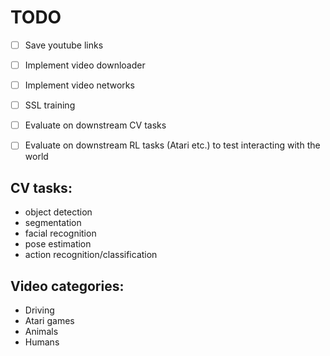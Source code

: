 # TODO

- [ ] Save youtube links
- [ ] Implement video downloader
- [ ] Implement video networks
- [ ] SSL training
- [ ] Evaluate on downstream CV tasks
- [ ] Evaluate on downstream RL tasks (Atari etc.) to test interacting with the world


## CV tasks:

- object detection
- segmentation
- facial recognition
- pose estimation
- action recognition/classification

## Video categories:
- Driving
- Atari games
- Animals
- Humans
